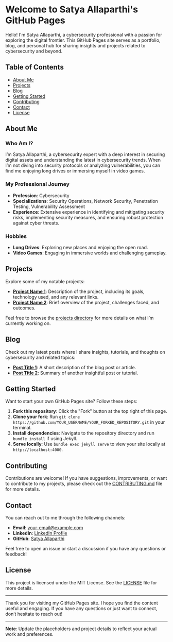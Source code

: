 # Welcome to Satya Allaparthi's GitHub Pages

Hello! I'm Satya Allaparthi, a cybersecurity professional with a passion for exploring the digital frontier. This GitHub Pages site serves as a portfolio, blog, and personal hub for sharing insights and projects related to cybersecurity and beyond.

## Table of Contents

- [About Me](#about-me)
- [Projects](#projects)
- [Blog](#blog)
- [Getting Started](#getting-started)
- [Contributing](#contributing)
- [Contact](#contact)
- [License](#license)

## About Me

### Who Am I?

I’m Satya Allaparthi, a cybersecurity expert with a deep interest in securing digital assets and understanding the latest in cybersecurity trends. When I’m not diving into security protocols or analyzing vulnerabilities, you can find me enjoying long drives or immersing myself in video games.

### My Professional Journey

- **Profession**: Cybersecurity
- **Specializations**: Security Operations, Network Security, Penetration Testing, Vulnerability Assessment
- **Experience**: Extensive experience in identifying and mitigating security risks, implementing security measures, and ensuring robust protection against cyber threats.

### Hobbies

- **Long Drives**: Exploring new places and enjoying the open road.
- **Video Games**: Engaging in immersive worlds and challenging gameplay.

## Projects

Explore some of my notable projects:

- **[Project Name 1](#)**: Description of the project, including its goals, technology used, and any relevant links.
- **[Project Name 2](#)**: Brief overview of the project, challenges faced, and outcomes.

Feel free to browse the [projects directory](#) for more details on what I’m currently working on.

## Blog

Check out my latest posts where I share insights, tutorials, and thoughts on cybersecurity and related topics:

- **[Post Title 1](#)**: A short description of the blog post or article.
- **[Post Title 2](#)**: Summary of another insightful post or tutorial.

## Getting Started

Want to start your own GitHub Pages site? Follow these steps:

1. **Fork this repository**: Click the "Fork" button at the top right of this page.
2. **Clone your fork**: Run `git clone https://github.com/YOUR_USERNAME/YOUR_FORKED_REPOSITORY.git` in your terminal.
3. **Install dependencies**: Navigate to the repository directory and run `bundle install` if using Jekyll.
4. **Serve locally**: Use `bundle exec jekyll serve` to view your site locally at `http://localhost:4000`.

## Contributing

Contributions are welcome! If you have suggestions, improvements, or want to contribute to my projects, please check out the [CONTRIBUTING.md](CONTRIBUTING.md) file for more details.

## Contact

You can reach out to me through the following channels:

- **Email**: [your-email@example.com](mailto:your-email@example.com)
- **LinkedIn**: [LinkedIn Profile](https://www.linkedin.com/in/your-profile/)
- **GitHub**: [Satya Allaparthi](https://github.com/your-github-username)

Feel free to open an issue or start a discussion if you have any questions or feedback!

## License

This project is licensed under the MIT License. See the [LICENSE](LICENSE) file for more details.

---

Thank you for visiting my GitHub Pages site. I hope you find the content useful and engaging. If you have any questions or just want to connect, don’t hesitate to reach out!

---

**Note**: Update the placeholders and project details to reflect your actual work and preferences.
